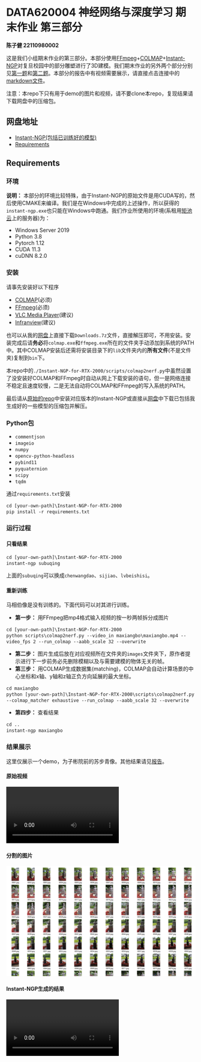 # DATA620004 神经网络与深度学习 期末作业 第三部分

**陈子健 22110980002**

这是我们小组期末作业的第三部分。本部分使用[FFmpeg](https://github.com/FFmpeg/FFmpeg)+[COLMAP](https://github.com/colmap/colmap)+[Instant-NGP](https://github.com/NVlabs/instant-ngp)对复旦校园中的部分雕塑进行了3D建模。我们期末作业的另外两个部分分别见[第一题]()和[第二题]()。本部分的报告中有视频需要展示，请直接点击连接中的[markdown文件](./report.md)。

注意：本repo下只有用于demo的图片和视频，请不要clone本repo，复现结果请下载网盘中的压缩包。


## 网盘地址

- [Instant-NGP(包括已训练好的模型)](https://pan.baidu.com/s/1EnPhPK0G0YvNiNfH8OCGLA?pwd=x8ew)
- [Requirements](https://pan.baidu.com/s/1QoyVv9NJitTBoE42pR-jBw?pwd=mq26)

## Requirements

### 环境

**说明：** 本部分的环境比较特殊，由于Instant-NGP的原始文件是用CUDA写的，然后使用CMAKE来编译。我们是在Windows中完成的上述操作，所以获得的`instant-ngp.exe`也只能在Windows中跑通。我们作业所使用的环境(系租用[矩池云](https://matgo.cn)上的服务器)为：
- Windows Server 2019
- Python 3.8
- Pytorch 1.12
- CUDA 11.3
- cuDNN 8.2.0

### 安装

请事先安装好以下程序

- [COLMAP](https://demuc.de/colmap/#download)(必须)
- [FFmpeg](https://ffmpeg.org/download.html)(必须)
- [VLC Media Player](https://www.videolan.org/vlc/)(建议)
- [Infranview](https://www.irfanview.com/)(建议)

也可以从我的[网盘](https://pan.baidu.com/s/1QoyVv9NJitTBoE42pR-jBw?pwd=mq26)上直接下载`Downloads.7z`文件，直接解压即可，不用安装。安装完成后请**务必**将`colmap.exe`和`ffmpeg.exe`所在的文件夹手动添加到系统的PATH中。其中COLMAP安装后还需将安装目录下的`lib`文件夹内的**所有文件**(不是文件夹)复制到`bin`下。


本repo中的`./Instant-NGP-for-RTX-2000/scripts/colmap2nerf.py`中虽然设置了没安装好COLMAP和FFmpeg时自动从网上下载安装的语句，但一是网络连接不稳定且速度较慢，二是无法自动将COLMAP和FFmpeg的写入系统的PATH。

最后请从[原始的repo](https://github.com/NVlabs/instant-ngp)中安装对应版本的Instant-NGP或直接从[网盘](https://pan.baidu.com/s/1EnPhPK0G0YvNiNfH8OCGLA?pwd=x8ew)中下载已包括我生成好的一些模型的压缩包并解压。

### Python包
- `commentjson`
- `imageio`
- `numpy`
- `opencv-python-headless`
- `pybind11`
- `pyquaternion`
- `scipy`
- `tqdm`

通过`requirements.txt`安装
```
cd [your-own-path]\Instant-NGP-for-RTX-2000
pip install -r requirements.txt
```

### 运行过程

#### 只看结果

```
cd [your-own-path]\Instant-NGP-for-RTX-2000
instant-ngp subuqing
```
上面的`subuqing`可以换成`chenwangdao`、`sijiao`、`lvbeishisi`。

#### 重新训练

马相伯像是没有训练的。下面代码可以对其进行训练。

- **第一步：** 用FFmpeg把mp4格式输入视频的按一秒两帧拆分成图片

```
cd [your-own-path]\Instant-NGP-for-RTX-2000
python scripts\colmap2nerf.py --video_in maxiangbo\maxiangbo.mp4 --video_fps 2 --run_colmap --aabb_scale 32 --overwrite
```
- **第二步：** 图片生成后放在对应视频所在文件夹的`images`文件夹下，原作者提示进行下一步前务必先删除模糊以及与需要建模的物体无关的帧。
- **第三步：** 用COLMAP生成数据集(matching)，COLMAP会自动计算场景的中心坐标和x轴、y轴和z轴正负方向延展的最大坐标。
```
cd maxiangbo
python [your-own-path]\Instant-NGP-for-RTX-2000\scripts\colmap2nerf.py --colmap_matcher exhaustive --run_colmap --aabb_scale 32 --overwrite
```
- **第四步：** 查看结果
```
cd ..
instant-ngp maxiangbo
```

### 结果展示

这里仅展示一个demo，为子彬院前的苏步青像。其他结果请见[报告](./report.md)。

#### 原始视频

<video src="./demo/subuqing/subuqing.mp4"></video>

#### 分割的图片

![苏步青像图片分割结果](./demo/subuqing/subuqing_images.png)

#### Instant-NGP生成的结果

<video src="./demo/subuqing/base_video.mp4"></video>



